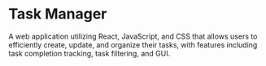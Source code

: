 # Task Manager
A web application utilizing React, JavaScript, and CSS that allows users to efficiently create, update, and organize their tasks, with features including task completion tracking, task filtering, and GUI.
